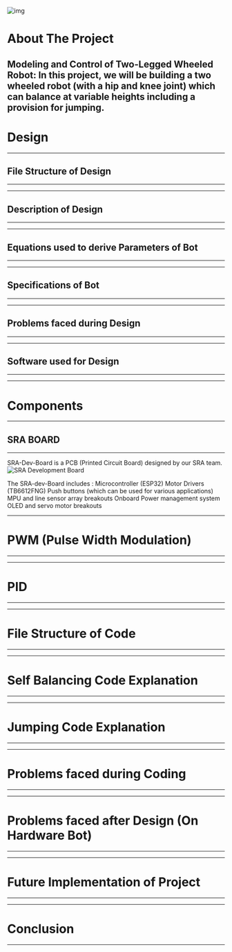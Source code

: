 ![img]()

# About The Project
Modeling and Control of Two-Legged Wheeled Robot:
In this project, we will be building a two wheeled robot (with a hip and knee joint) which can balance at variable heights including a provision for jumping.
---
# Design
---
## File Structure of Design
---

---
## Description of Design
---

---
## Equations used to derive Parameters of Bot
---

---

## Specifications of Bot
---

---

## Problems faced during Design
---

---

## Software used for Design
---

---

# Components
---
## SRA BOARD
---
SRA-Dev-Board is a PCB (Printed Circuit Board) designed by our SRA team.
![SRA Development Board]()

The SRA-dev-Board includes :
Microcontroller (ESP32)
Motor Drivers (TB6612FNG)
Push buttons (which can be used for various applications)
MPU and line sensor array breakouts
Onboard Power management system
OLED and servo motor breakouts


---

# PWM (Pulse Width Modulation)
---

---

# PID
---

---

# File Structure of Code
---

---

# Self Balancing Code Explanation
---

---

# Jumping Code Explanation
---

---

# Problems faced during Coding
---

---

# Problems faced after Design (On Hardware Bot)
---


---

# Future Implementation of Project
---

---

# Conclusion
---



